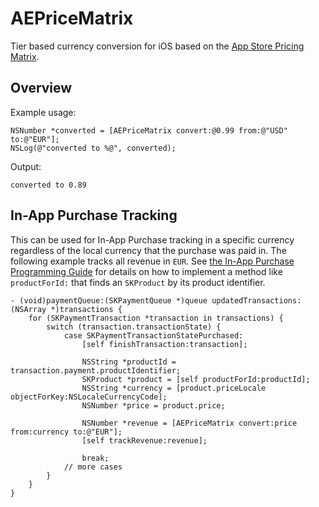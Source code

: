 # AEPriceMatrix

Tier based currency conversion for iOS based on the [App Store Pricing Matrix][priceMatrix].

## Overview

Example usage:
```objc
NSNumber *converted = [AEPriceMatrix convert:@0.99 from:@"USD" to:@"EUR"];
NSLog(@"converted to %@", converted);
```
Output:
```
converted to 0.89
```

## In-App Purchase Tracking

This can be used for In-App Purchase tracking in a specific currency regardless
of the local currency that the purchase was paid in. The following example
tracks all revenue in `EUR`.  See [the In-App Purchase Programming
Guide][inAppGuide] for details on how to implement a method like
`productForId:` that finds an `SKProduct` by its product identifier.

```objc
- (void)paymentQueue:(SKPaymentQueue *)queue updatedTransactions:(NSArray *)transactions {
    for (SKPaymentTransaction *transaction in transactions) {
        switch (transaction.transactionState) {
            case SKPaymentTransactionStatePurchased:
                [self finishTransaction:transaction];

                NSString *productId = transaction.payment.productIdentifier;
                SKProduct *product = [self productForId:productId];
                NSString *currency = [product.priceLocale objectForKey:NSLocaleCurrencyCode];
                NSNumber *price = product.price;

                NSNumber *revenue = [AEPriceMatrix convert:price from:currency to:@"EUR"];
                [self trackRevenue:revenue];

                break;
            // more cases
        }
    }
}
```

[priceMatrix]: http://forecomm.mptw.fr/templates/PriceMatrix.html
[inAppGuide]: https://developer.apple.com/Library/ios/documentation/NetworkingInternet/Conceptual/StoreKitGuide/Chapters/ShowUI.html
